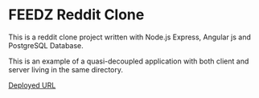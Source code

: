 # FEEDZ Reddit Clone
This is a reddit clone project written with Node.js Express, Angular js and PostgreSQL Database.

This is an example of a quasi-decoupled application with both client and server living in the same directory.

[Deployed URL](https://g29feedz.herokuapp.com/) 